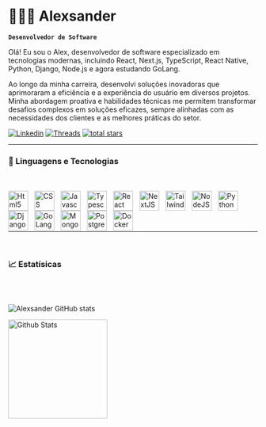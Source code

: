 # 👨🏾‍💻 Alexsander

**`Desenvolvedor de Software`**

Olá! Eu sou o Alex, desenvolvedor de software especializado em tecnologias modernas, incluindo React, Next.js, TypeScript, React Native, Python, Django, Node.js e agora estudando GoLang.

Ao longo da minha carreira, desenvolvi soluções inovadoras que aprimoraram a eficiência e a experiência do usuário em diversos projetos. Minha abordagem proativa e habilidades técnicas me permitem transformar desafios complexos em soluções eficazes, sempre alinhadas com as necessidades dos clientes e as melhores práticas do setor.

   <p align="left">
      <a href="https://www.linkedin.com/in/avt-elles/">
         <img alt="Linkedin" title="Follow me on linkedin" src="https://img.shields.io/badge/LinkedIn-0077B5?style=for-the-badge&logo=linkedin&logoColor=white"/></a> 
      <a href="https://www.threads.net/@oh_valente_">
         <img alt="Threads" title="Follow me on Threads" src="https://img.shields.io/badge/Threads-000000?style=for-the-badge&logo=Threads&logoColor=white"/></a>
      <a href="mailto:alevtelles@gmail.com" target="blank">
         <img alt="total stars" title="Total stars on GitHub" src="https://img.shields.io/badge/Gmail-D14836?style=for-the-badge&logo=gmail&logoColor=white"/></a>
   </p>

---

### 🚀 Linguagens e Tecnologias

<br/>
<br/>
<div style="flex flex-row justify-between align-items-center">

<img align="left" alt="Html5" title="Html5" width="40px" heigth="40px" style="padding-right: 10px" src="https://cdn.jsdelivr.net/gh/devicons/devicon@latest/icons/html5/html5-original.svg" />

<img  align="left" alt="CSS" title="CSS" width="40px" heigth="40px" style="padding-right: 10px" src="https://cdn.jsdelivr.net/gh/devicons/devicon@latest/icons/css3/css3-original.svg" />

<img  align="left" alt="Javascript" title="Javascript" width="40px" heigth="40px" style="padding-right: 10px"  src="https://cdn.jsdelivr.net/gh/devicons/devicon@latest/icons/javascript/javascript-original.svg" />

<img align="left" alt="Typescript" title="Typescript" width="40px" heigth="40px" style="padding-right: 10px" src="https://cdn.jsdelivr.net/gh/devicons/devicon@latest/icons/typescript/typescript-original.svg" />

<img align="left" alt="React" title="React" width="40px" heigth="40px" style="padding-right: 10px" src="https://cdn.jsdelivr.net/gh/devicons/devicon@latest/icons/react/react-original.svg" />

<img align="left" alt="NextJS" title="NextJS" width="40px" heigth="40px" style="padding-right: 10px" src="https://cdn.jsdelivr.net/gh/devicons/devicon@latest/icons/nextjs/nextjs-original.svg" />

<img align="left" alt="TailwindCSS" title="TailwindCSS" width="40px" heigth="40px" style="padding-right: 10px" src="https://cdn.jsdelivr.net/gh/devicons/devicon@latest/icons/tailwindcss/tailwindcss-original.svg" />

<img align="left" alt="NodeJS" title="NodeJS" width="40px" heigth="40px" style="padding-right: 10px" src="https://cdn.jsdelivr.net/gh/devicons/devicon@latest/icons/nodejs/nodejs-original.svg" />

<img align="left" alt="Python" title="Python" width="40px" heigth="40px" style="padding-right: 10px" src="https://cdn.jsdelivr.net/gh/devicons/devicon@latest/icons/python/python-original.svg" />

<img align="left" alt="Django" title="Django" width="40px" heigth="40px" style="padding-right: 10px" src="https://cdn.jsdelivr.net/gh/devicons/devicon@latest/icons/django/django-plain.svg" />

<img align="left" alt="GoLang" title="GoLang" width="40px" heigth="40px" style="padding-right: 10px" src="https://cdn.jsdelivr.net/gh/devicons/devicon@latest/icons/go/go-original.svg" />

<img align="left" alt="MongoDB" title="MongoDB" width="40px" heigth="40px" style="padding-right: 10px" src="https://cdn.jsdelivr.net/gh/devicons/devicon@latest/icons/mongodb/mongodb-original.svg" />

<img align="left" alt="PostgreSQL" title="PostgreSQL" width="40px" heigth="40px" style="padding-right: 10px" src="https://cdn.jsdelivr.net/gh/devicons/devicon@latest/icons/postgresql/postgresql-original.svg" />

<img  align="left" alt="Docker" title="Docker" width="40px" heigth="40px" style="padding-right: 10px" src="https://cdn.jsdelivr.net/gh/devicons/devicon@latest/icons/docker/docker-plain.svg" />


</div>

<br/>
<br/>
<br/>
<br/>

---

<br/>

### 📈 Estatísicas

<br>
<br>

![Alexsander GitHub stats](https://github-readme-stats.vercel.app/api?username=alevtelles&show_icons=true&theme=radical)

<img align="left" alt="Github Stats"  height="200px" style="padding-right: 10px" src="https://github-readme-stats.vercel.app/api/top-langs/?username=alevtelles&theme=radical&layout=compact&custom_title=Tecnologias&langs_count=9" />
